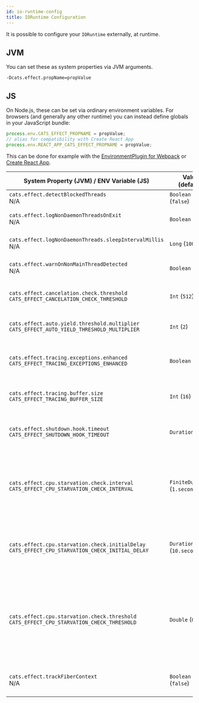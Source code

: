 ```yaml
---
id: io-runtime-config
title: IORuntime Configuration
---
```


It is possible to configure your `IORuntime` externally, at runtime.

## JVM
You can set these as system properties via JVM arguments.
```
-Dcats.effect.propName=propValue
```

## JS
On Node.js, these can be set via ordinary environment variables.
For browsers (and generally any other runtime) you can instead define globals in your JavaScript bundle:

```javascript
process.env.CATS_EFFECT_PROPNAME = propValue;
// alias for compatibility with Create React App
process.env.REACT_APP_CATS_EFFECT_PROPNAME = propValue;
```

This can be done for example with the [EnvironmentPlugin for Webpack](https://webpack.js.org/plugins/environment-plugin/) or [Create React App](https://create-react-app.dev/docs/adding-custom-environment-variables/).

| System Property (JVM) / ENV Variable (JS)                                                         | Value (default)    | Description                                                                                                                       |
|---------------------------------------------------------------------------------------------------|--------------------|-----------------------------------------------------------------------------------------------------------------------------------|
| `cats.effect.detectBlockedThreads` <br/> N/A                                                      | `Boolean` (`false`) | Whether or not we should detect blocked threads. |
| `cats.effect.logNonDaemonThreadsOnExit` <br/> N/A                                                 | `Boolean` (`true`) | Whether or not we should check for non-daemon threads on JVM exit.                                                                |
| `cats.effect.logNonDaemonThreads.sleepIntervalMillis` <br/> N/A                                   | `Long` (`10000L`)  | Time to sleep between checking for presence of non-daemon threads.                                                                |
| `cats.effect.warnOnNonMainThreadDetected` <br/> N/A                                               | `Boolean` (`true`) | Print a warning message when IOApp `main` runs on a non-main thread                                                               |
| `cats.effect.cancelation.check.threshold` <br/> `CATS_EFFECT_CANCELATION_CHECK_THRESHOLD`        | `Int` (`512`)      | Configure how often cancellation is checked. By default, every 512 iterations of the run loop.                                    |
| `cats.effect.auto.yield.threshold.multiplier` <br/> `CATS_EFFECT_AUTO_YIELD_THRESHOLD_MULTIPLIER` | `Int` (`2`)        | `autoYieldThreshold = autoYieldThresholdMultiplier x cancelationCheckThreshold`. See [thread model](../thread-model.md).          |
| `cats.effect.tracing.exceptions.enhanced` <br/> `CATS_EFFECT_TRACING_EXCEPTIONS_ENHANCED`         | `Boolean` (`true`) | Augment the stack traces of caught exceptions to include frames from the asynchronous stack traces. See [tracing](../tracing.md). |
| `cats.effect.tracing.buffer.size` <br/> `CATS_EFFECT_TRACING_BUFFER_SIZE`                         | `Int` (`16`)       | Number of stack frames retained in the tracing buffer. Will be rounded up to next power of two.                                              |
| `cats.effect.shutdown.hook.timeout` <br/> `CATS_EFFECT_SHUTDOWN_HOOK_TIMEOUT`                     | `Duration` (`Inf`) | If your `IOApp` encounters a `Ctrl+C` or `System.exit`, how long it should wait for fiber cancellation before forcibly stopping.  |
| `cats.effect.cpu.starvation.check.interval` <br/> `CATS_EFFECT_CPU_STARVATION_CHECK_INTERVAL`                     | `FiniteDuration` (`1.second`) | The starvation checker repeatedly sleeps for this interval and then checks `monotonic` time when it awakens. It will then print a warning to stderr if it finds that the current time is greater than expected (see `threshold` below). |
| `cats.effect.cpu.starvation.check.initialDelay` <br/> `CATS_EFFECT_CPU_STARVATION_CHECK_INITIAL_DELAY`                     | `Duration` (`10.seconds`) | The initial delay before the CPU starvation checker starts running. Avoids spurious warnings due to the JVM not being warmed up yet. Set to `Duration.Inf` to disable CPU starvation checking. |
| `cats.effect.cpu.starvation.check.threshold` <br/> `CATS_EFFECT_CPU_STARVATION_CHECK_THRESHOLD`                     | `Double` (`0.1`) | The starvation checker will print a warning if it finds that it has been asleep for at least `interval * (1 + threshold)` (where `interval` from above is the expected time to be asleep for). Sleeping for too long is indicative of fibers hogging a worker thread either by performing blocking operations on it or by `cede`ing insufficiently frequently. |
| `cats.effect.trackFiberContext` <br/> N/A                                                        | `Boolean` (`false`) | Tracks the currently running fiber on each thread. Necessary for `IOLocal`s to be propagated as `ThreadLocal`s. |
